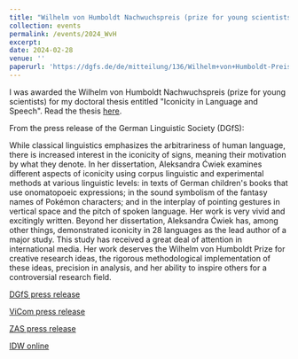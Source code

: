 ```yaml
---
title: "Wilhelm von Humboldt Nachwuchspreis (prize for young scientists)"
collection: events
permalink: /events/2024_WvH
excerpt:
date: 2024-02-28
venue: ''
paperurl: 'https://dgfs.de/de/mitteilung/136/Wilhelm+von+Humboldt-Preis+2024+f%C3%BCr+den+wissenschaftlichen+Nachwuchs'
---
```


I was awarded the Wilhelm von Humboldt Nachwuchspreis (prize for young scientists) for my doctoral thesis entitled "Iconicity in Language and Speech". Read the thesis [here](https://edoc.hu-berlin.de/handle/18452/25687).

From the press release of the German Linguistic Society (DGfS):

While classical linguistics emphasizes the arbitrariness of human language, there is increased interest in the iconicity of signs, meaning their motivation by what they denote. In her dissertation, Aleksandra Ćwiek examines different aspects of iconicity using corpus linguistic and experimental methods at various linguistic levels: in texts of German children's books that use onomatopoeic expressions; in the sound symbolism of the fantasy names of Pokémon characters; and in the interplay of pointing gestures in vertical space and the pitch of spoken language. Her work is very vivid and excitingly written. Beyond her dissertation, Aleksandra Ćwiek has, among other things, demonstrated iconicity in 28 languages as the lead author of a major study. This study has received a great deal of attention in international media. Her work deserves the Wilhelm von Humboldt Prize for creative research ideas, the rigorous methodological implementation of these ideas, precision in analysis, and her ability to inspire others for a controversial research field.

[DGfS press release](https://dgfs.de/de/mitteilung/136/Wilhelm+von+Humboldt-Preis+2024+f%C3%BCr+den+wissenschaftlichen+Nachwuchs)

[ViCom press release](https://vicom.info/wilhelm-von-humboldt-nachwuchspreis-2024-for-aleksandra-cwiek/)

[ZAS press release](https://www.leibniz-zas.de/en/about-us/news/details/news/wilhelm-von-humboldt-preis-fuer-zwei-berliner-wissenschaftlerinnen-vom-leibniz-zentrum-allgemeine-sprachwissenschaft)

[IDW online](https://nachrichten.idw-online.de/2024/03/01/wilhelm-von-humboldt-preis-fuer-zwei-berliner-wissenschaftler-innen-vom-leibniz-zentrum-allgemeine-sprachwissenschaft)
